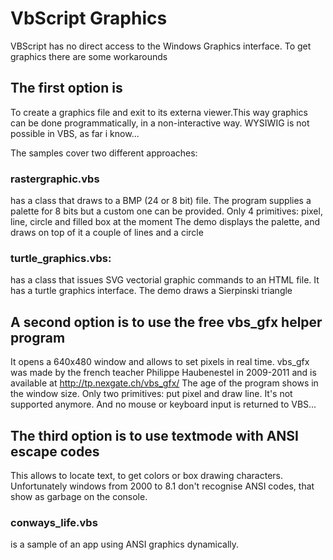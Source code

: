 # VbScript Graphics

VBScript has no direct access to the Windows Graphics interface. To get graphics there are some workarounds

## The first option is
To  create a graphics file and exit to its externa viewer.This way graphics can be done programmatically, in a non-interactive way.
WYSIWIG is not possible in VBS, as far i know...

The samples cover two different approaches:

### rastergraphic.vbs 
 has a class that draws to a BMP (24 or 8 bit) file.
 The program supplies a palette for 8 bits but a custom one can be provided. 
 Only 4 primitives: pixel, line, circle and filled box at the moment
 The demo displays the palette, and draws on top of it a couple of lines and a circle

### turtle_graphics.vbs: 
 has a class that issues SVG vectorial graphic commands to an HTML file.
 It has a turtle graphics interface. The demo draws a Sierpinski triangle

## A second option is to use the free vbs_gfx helper program 
It opens a 640x480 window and allows to set pixels  in real time.
vbs_gfx was made by the french teacher Philippe Haubenestel in 2009-2011 and is available at http://tp.nexgate.ch/vbs_gfx/
The age of the program shows in the window size. Only two primitives: put pixel and draw line. It's not supported anymore. 
And no mouse or keyboard input is returned to VBS... 

## The third option is to use textmode with ANSI escape codes
 This allows to locate text, to get colors or box drawing characters. 
 Unfortunately windows from 2000 to 8.1 don't recognise ANSI codes, that show as garbage on the console.

### conways_life.vbs 
is a sample of an app using ANSI graphics dynamically.



